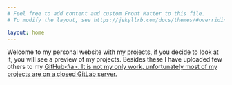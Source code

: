 ```yaml
---
# Feel free to add content and custom Front Matter to this file.
# To modify the layout, see https://jekyllrb.com/docs/themes/#overriding-theme-defaults

layout: home
---
```


Welcome to my personal website with my projects, if you decide to look at it, you will see a preview of my projects. Besides these I have uploaded few others to my <a href="https://github.com/PavelKriz">GitHub<\a>. It is not my only work, unfortunately most of my projects are on a closed GitLab server. 

